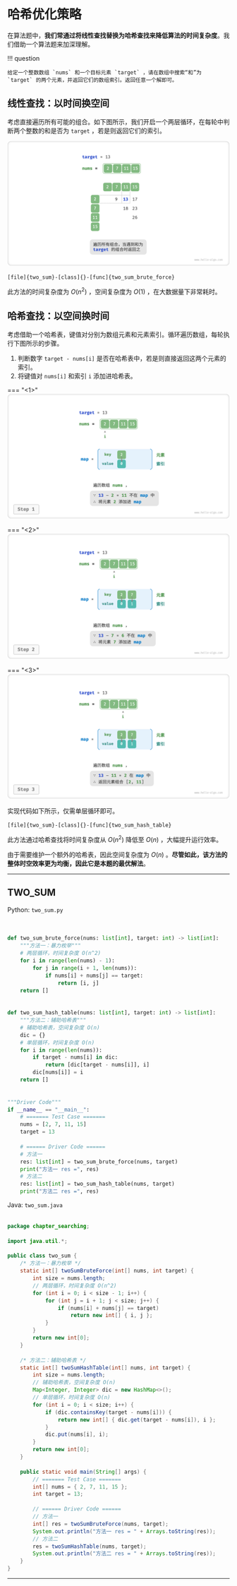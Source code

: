 # 哈希优化策略

在算法题中，**我们常通过将线性查找替换为哈希查找来降低算法的时间复杂度**。我们借助一个算法题来加深理解。

!!! question

    给定一个整数数组 `nums` 和一个目标元素 `target` ，请在数组中搜索“和”为 `target` 的两个元素，并返回它们的数组索引。返回任意一个解即可。

## 线性查找：以时间换空间

考虑直接遍历所有可能的组合。如下图所示，我们开启一个两层循环，在每轮中判断两个整数的和是否为 `target` ，若是则返回它们的索引。

![线性查找求解两数之和](replace_linear_by_hashing.assets/two_sum_brute_force.png)

```src
[file]{two_sum}-[class]{}-[func]{two_sum_brute_force}
```

此方法的时间复杂度为 $O(n^2)$ ，空间复杂度为 $O(1)$ ，在大数据量下非常耗时。

## 哈希查找：以空间换时间

考虑借助一个哈希表，键值对分别为数组元素和元素索引。循环遍历数组，每轮执行下图所示的步骤。

1. 判断数字 `target - nums[i]` 是否在哈希表中，若是则直接返回这两个元素的索引。
2. 将键值对 `nums[i]` 和索引 `i` 添加进哈希表。

=== "<1>"
    ![辅助哈希表求解两数之和](replace_linear_by_hashing.assets/two_sum_hashtable_step1.png)

=== "<2>"
    ![two_sum_hashtable_step2](replace_linear_by_hashing.assets/two_sum_hashtable_step2.png)

=== "<3>"
    ![two_sum_hashtable_step3](replace_linear_by_hashing.assets/two_sum_hashtable_step3.png)

实现代码如下所示，仅需单层循环即可。

```src
[file]{two_sum}-[class]{}-[func]{two_sum_hash_table}
```

此方法通过哈希查找将时间复杂度从 $O(n^2)$ 降低至 $O(n)$ ，大幅提升运行效率。

由于需要维护一个额外的哈希表，因此空间复杂度为 $O(n)$ 。**尽管如此，该方法的整体时空效率更为均衡，因此它是本题的最优解法**。



-----------------------------------------------------------------

## TWO_SUM
Python: `two_sum.py`
```python


def two_sum_brute_force(nums: list[int], target: int) -> list[int]:
    """方法一：暴力枚举"""
    # 两层循环，时间复杂度 O(n^2)
    for i in range(len(nums) - 1):
        for j in range(i + 1, len(nums)):
            if nums[i] + nums[j] == target:
                return [i, j]
    return []


def two_sum_hash_table(nums: list[int], target: int) -> list[int]:
    """方法二：辅助哈希表"""
    # 辅助哈希表，空间复杂度 O(n)
    dic = {}
    # 单层循环，时间复杂度 O(n)
    for i in range(len(nums)):
        if target - nums[i] in dic:
            return [dic[target - nums[i]], i]
        dic[nums[i]] = i
    return []


"""Driver Code"""
if __name__ == "__main__":
    # ======= Test Case =======
    nums = [2, 7, 11, 15]
    target = 13

    # ====== Driver Code ======
    # 方法一
    res: list[int] = two_sum_brute_force(nums, target)
    print("方法一 res =", res)
    # 方法二
    res: list[int] = two_sum_hash_table(nums, target)
    print("方法二 res =", res)
```

Java: `two_sum.java`
```java

package chapter_searching;

import java.util.*;

public class two_sum {
    /* 方法一：暴力枚举 */
    static int[] twoSumBruteForce(int[] nums, int target) {
        int size = nums.length;
        // 两层循环，时间复杂度 O(n^2)
        for (int i = 0; i < size - 1; i++) {
            for (int j = i + 1; j < size; j++) {
                if (nums[i] + nums[j] == target)
                    return new int[] { i, j };
            }
        }
        return new int[0];
    }

    /* 方法二：辅助哈希表 */
    static int[] twoSumHashTable(int[] nums, int target) {
        int size = nums.length;
        // 辅助哈希表，空间复杂度 O(n)
        Map<Integer, Integer> dic = new HashMap<>();
        // 单层循环，时间复杂度 O(n)
        for (int i = 0; i < size; i++) {
            if (dic.containsKey(target - nums[i])) {
                return new int[] { dic.get(target - nums[i]), i };
            }
            dic.put(nums[i], i);
        }
        return new int[0];
    }

    public static void main(String[] args) {
        // ======= Test Case =======
        int[] nums = { 2, 7, 11, 15 };
        int target = 13;

        // ====== Driver Code ======
        // 方法一
        int[] res = twoSumBruteForce(nums, target);
        System.out.println("方法一 res = " + Arrays.toString(res));
        // 方法二
        res = twoSumHashTable(nums, target);
        System.out.println("方法二 res = " + Arrays.toString(res));
    }
}
```




-----------------------------------------------------------------

